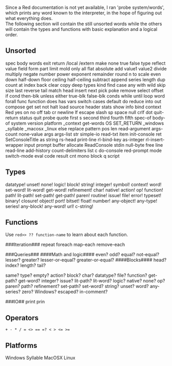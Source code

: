 Since a Red documentation is not yet available, I ran 'probe system/words', which prints any word known to the interpreter, in the hope of figuring out what everything does.  
The following section will contain the still unsorted words while the others will contain the types and functions with basic explanation and a logical order.

Unsorted
--------
 spec body words exit return   /local /extern make  none true false type  reflect value field form part limit mold only all flat absolute  add value1 value2 divide multiply negate number power exponent remainder round n to scale even down half-down floor ceiling half-ceiling subtract  append series  length dup count at index back clear copy deep types kind find case any with wild skip size last reverse tail match head insert  next pick poke remove select offset  if cond then-blk unless either true-blk false-blk conds while until loop word forall func function does has vars switch cases default do reduce into out  compose get set    not halt  load source  header stats show info bind context   Red yes on no off tab cr newline lf escape slash sp space null crlf dot quit-return status quit   probe quote first s second third fourth fifth  spec-of body-of system version platform _context get-words OS SET_RETURN _windows _syllable _macosx _linux else replace pattern pos len  read-argument args-count none-value args args-list str simple-io read-txt item init-console ret SetConsoleTitle as  string rs-head print-line rl-bind-key as-integer rl-insert-wrapper input prompt buffer allocate ReadConsole stdin null-byte free line read-line add-history count-delimiters list c  do-console red-prompt mode switch-mode eval code result cnt mono block q script

Types
-----
datatype! unset! none! logic! block! string! integer! symbol! context! word! set-word! lit-word! get-word! refinement! char! native! action! op! function! path! lit-path! set-path! get-path! paren! routine! issue! file! error! typeset! binary! closure! object! port! bitset! float! number! any-object! any-type! series! any-block! any-word! url! c-string!

Functions
---------
Use `red>> ?? function-name` to learn about each function.

###Iteration###
repeat foreach map-each remove-each

###Queries###
####Math and logic####
even? odd? equal? not-equal? lesser? greater? lesser-or-equal? greater-or-equal?
####Blocks####
head? index? length? tail?   

same? type? empty? action? block? char? datatype? file? function? get-path? get-word? integer? issue? lit-path? lit-word? logic? native? none? op? paren? path? refinement? set-path? set-word? string? unset? word? any-series? zero? Windows? escaped? in-comment?

###IO##
print prin

Operators
---------
    + - * / = <> == =? < > <= >=

Platforms
---------
Windows Syllable MacOSX Linux

